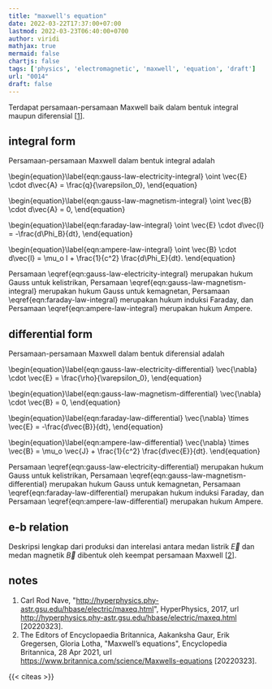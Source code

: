 ```yaml
---
title: "maxwell's equation"
date: 2022-03-22T17:37:00+07:00
lastmod: 2022-03-23T06:40:00+0700
author: viridi
mathjax: true
mermaid: false
chartjs: false
tags: ['physics', 'electromagnetic', 'maxwell', 'equation', 'draft']
url: "0014"
draft: false
---
```

Terdapat persamaan-persamaan Maxwell baik dalam bentuk integral maupun diferensial [[1](#r01)].


## integral form
Persamaan-persamaan Maxwell dalam bentuk integral adalah

\begin{equation}\label{eqn:gauss-law-electricity-integral}
\oint \vec{E} \cdot d\vec{A} = \frac{q}{\varepsilon_0},
\end{equation}

\begin{equation}\label{eqn:gauss-law-magnetism-integral}
\oint \vec{B} \cdot d\vec{A} = 0,
\end{equation}

\begin{equation}\label{eqn:faraday-law-integral}
\oint \vec{E} \cdot d\vec{l} = -\frac{d\Phi_B}{dt},
\end{equation}

\begin{equation}\label{eqn:ampere-law-integral}
\oint \vec{B} \cdot d\vec{l} = \mu_o I + \frac{1}{c^2} \frac{d\Phi_E}{dt}.
\end{equation}

Persamaan \eqref{eqn:gauss-law-electricity-integral} merupakan hukum Gauss untuk kelistrikan, Persamaan \eqref{eqn:gauss-law-magnetism-integral} merupakan hukum Gauss untuk kemagnetan, Persamaan \eqref{eqn:faraday-law-integral} merupakan hukum induksi Faraday, dan Persamaan \eqref{eqn:ampere-law-integral} merupakan hukum Ampere.


## differential form
Persamaan-persamaan Maxwell dalam bentuk diferensial adalah

\begin{equation}\label{eqn:gauss-law-electricity-differential}
\vec{\nabla} \cdot \vec{E} = \frac{\rho}{\varepsilon_0},
\end{equation}

\begin{equation}\label{eqn:gauss-law-magnetism-differential}
\vec{\nabla} \cdot \vec{B} = 0,
\end{equation}

\begin{equation}\label{eqn:faraday-law-differential}
\vec{\nabla} \times \vec{E} = -\frac{d\vec{B}}{dt},
\end{equation}

\begin{equation}\label{eqn:ampere-law-differential}
\vec{\nabla} \times \vec{B} = \mu_o \vec{J} + \frac{1}{c^2} \frac{d\vec{E}}{dt}.
\end{equation}

Persamaan \eqref{eqn:gauss-law-electricity-differential} merupakan hukum Gauss untuk kelistrikan, Persamaan \eqref{eqn:gauss-law-magnetism-differential} merupakan hukum Gauss untuk kemagnetan, Persamaan \eqref{eqn:faraday-law-differential} merupakan hukum induksi Faraday, dan Persamaan \eqref{eqn:ampere-law-differential} merupakan hukum Ampere.


## e-b relation
Deskripsi lengkap dari produksi dan interelasi antara medan listrik $\vec{E}$ dan medan magnetik $\vec{B}$ dibentuk oleh keempat persamaan Maxwell [[2](#r02)].


## notes
1. <a name='r01'></a>Carl Rod Nave, "http://hyperphysics.phy-astr.gsu.edu/hbase/electric/maxeq.html", HyperPhysics, 2017, url <http://hyperphysics.phy-astr.gsu.edu/hbase/electric/maxeq.html> [20220323].
2. <a name='r02'></a>The Editors of Encyclopaedia Britannica, Aakanksha Gaur, Erik Gregersen, Gloria Lotha, "Maxwell’s equations", Encyclopedia Britannica, 28 Apr 2021, url <https://www.britannica.com/science/Maxwells-equations> [20220323].

{{< citeas >}}